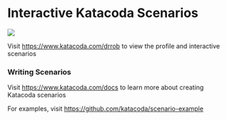 # Interactive Katacoda Scenarios

[![](http://shields.katacoda.com/katacoda/drrob/count.svg)](https://www.katacoda.com/drrob "Get your profile on Katacoda.com")

Visit https://www.katacoda.com/drrob to view the profile and interactive scenarios

### Writing Scenarios
Visit https://www.katacoda.com/docs to learn more about creating Katacoda scenarios

For examples, visit https://github.com/katacoda/scenario-example
